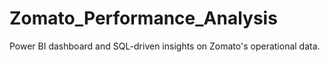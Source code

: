 # Zomato_Performance_Analysis
Power BI dashboard and SQL-driven insights on Zomato's operational data.

